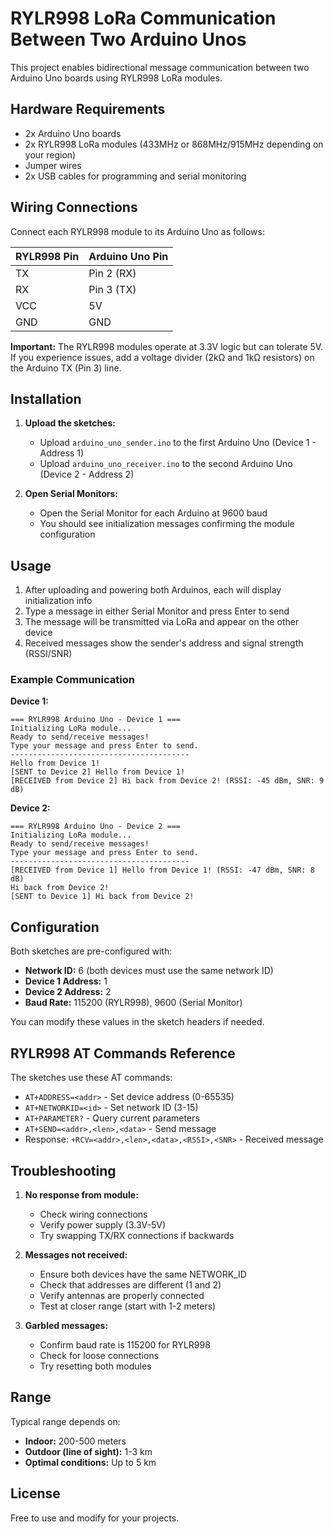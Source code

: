 # RYLR998 LoRa Communication Between Two Arduino Unos

This project enables bidirectional message communication between two Arduino Uno boards using RYLR998 LoRa modules.

## Hardware Requirements

- 2x Arduino Uno boards
- 2x RYLR998 LoRa modules (433MHz or 868MHz/915MHz depending on your region)
- Jumper wires
- 2x USB cables for programming and serial monitoring

## Wiring Connections

Connect each RYLR998 module to its Arduino Uno as follows:

| RYLR998 Pin | Arduino Uno Pin |
|-------------|-----------------|
| TX          | Pin 2 (RX)      |
| RX          | Pin 3 (TX)      |
| VCC         | 5V              |
| GND         | GND             |

**Important:** The RYLR998 modules operate at 3.3V logic but can tolerate 5V. If you experience issues, add a voltage divider (2kΩ and 1kΩ resistors) on the Arduino TX (Pin 3) line.

## Installation

1. **Upload the sketches:**
   - Upload `arduino_uno_sender.ino` to the first Arduino Uno (Device 1 - Address 1)
   - Upload `arduino_uno_receiver.ino` to the second Arduino Uno (Device 2 - Address 2)

2. **Open Serial Monitors:**
   - Open the Serial Monitor for each Arduino at 9600 baud
   - You should see initialization messages confirming the module configuration

## Usage

1. After uploading and powering both Arduinos, each will display initialization info
2. Type a message in either Serial Monitor and press Enter to send
3. The message will be transmitted via LoRa and appear on the other device
4. Received messages show the sender's address and signal strength (RSSI/SNR)

### Example Communication

**Device 1:**
```
=== RYLR998 Arduino Uno - Device 1 ===
Initializing LoRa module...
Ready to send/receive messages!
Type your message and press Enter to send.
----------------------------------------
Hello from Device 1!
[SENT to Device 2] Hello from Device 1!
[RECEIVED from Device 2] Hi back from Device 2! (RSSI: -45 dBm, SNR: 9 dB)
```

**Device 2:**
```
=== RYLR998 Arduino Uno - Device 2 ===
Initializing LoRa module...
Ready to send/receive messages!
Type your message and press Enter to send.
----------------------------------------
[RECEIVED from Device 1] Hello from Device 1! (RSSI: -47 dBm, SNR: 8 dB)
Hi back from Device 2!
[SENT to Device 1] Hi back from Device 2!
```

## Configuration

Both sketches are pre-configured with:
- **Network ID:** 6 (both devices must use the same network ID)
- **Device 1 Address:** 1
- **Device 2 Address:** 2
- **Baud Rate:** 115200 (RYLR998), 9600 (Serial Monitor)

You can modify these values in the sketch headers if needed.

## RYLR998 AT Commands Reference

The sketches use these AT commands:

- `AT+ADDRESS=<addr>` - Set device address (0-65535)
- `AT+NETWORKID=<id>` - Set network ID (3-15)
- `AT+PARAMETER?` - Query current parameters
- `AT+SEND=<addr>,<len>,<data>` - Send message
- Response: `+RCV=<addr>,<len>,<data>,<RSSI>,<SNR>` - Received message

## Troubleshooting

1. **No response from module:**
   - Check wiring connections
   - Verify power supply (3.3V-5V)
   - Try swapping TX/RX connections if backwards

2. **Messages not received:**
   - Ensure both devices have the same NETWORK_ID
   - Check that addresses are different (1 and 2)
   - Verify antennas are properly connected
   - Test at closer range (start with 1-2 meters)

3. **Garbled messages:**
   - Confirm baud rate is 115200 for RYLR998
   - Check for loose connections
   - Try resetting both modules

## Range

Typical range depends on:
- **Indoor:** 200-500 meters
- **Outdoor (line of sight):** 1-3 km
- **Optimal conditions:** Up to 5 km

## License

Free to use and modify for your projects.

